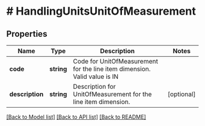# # HandlingUnitsUnitOfMeasurement

## Properties

Name | Type | Description | Notes
------------ | ------------- | ------------- | -------------
**code** | **string** | Code for UnitOfMeasurement for the line item dimension. Valid value is IN |
**description** | **string** | Description for UnitOfMeasurement for the line item dimension. | [optional]

[[Back to Model list]](../../README.md#models) [[Back to API list]](../../README.md#endpoints) [[Back to README]](../../README.md)
